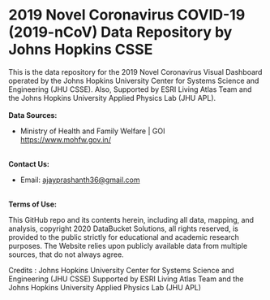 # 2019 Novel Coronavirus COVID-19 (2019-nCoV) Data Repository by Johns Hopkins CSSE


This is the data repository for the 2019 Novel Coronavirus Visual Dashboard operated by the Johns Hopkins University Center for Systems Science and Engineering (JHU CSSE). Also, Supported by ESRI Living Atlas Team and the Johns Hopkins University Applied Physics Lab (JHU APL).
<br><br>
<b>Data Sources:</b><br>
* Ministry of Health and Family Welfare | GOI<br>
https://www.mohfw.gov.in/
<br><br>

<b>Contact Us: </b><br>
* Email: ajayprashanth36@gmail.com
<br><br>

<b>Terms of Use:</b><br>

This GitHub repo and its contents herein, including all data, mapping, and analysis, copyright 2020 DataBucket Solutions, all rights reserved, is provided to the public strictly for educational and academic research purposes.  The Website relies upon publicly available data from multiple sources, that do not always agree.

Credits : Johns Hopkins University Center for Systems Science and Engineering (JHU CSSE)
Supported by ESRI Living Atlas Team and the Johns Hopkins University Applied Physics Lab (JHU APL)

